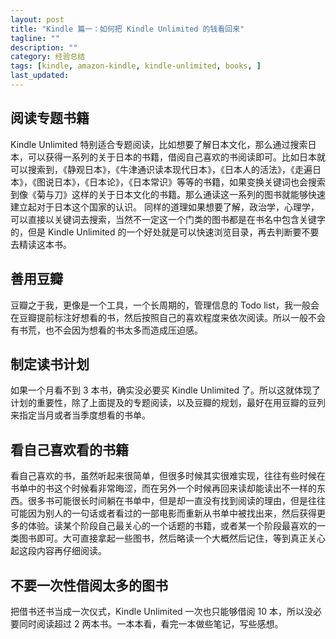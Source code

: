 ```yaml
---
layout: post
title: "Kindle 篇一：如何把 Kindle Unlimited 的钱看回来"
tagline: ""
description: ""
category: 经验总结
tags: [kindle, amazon-kindle, kindle-unlimited, books, ]
last_updated:
---
```


## 阅读专题书籍
Kindle Unlimited 特别适合专题阅读，比如想要了解日本文化，那么通过搜索日本，可以获得一系列的关于日本的书籍，借阅自己喜欢的书阅读即可。比如日本就可以搜索到，《静观日本》，《牛津通识读本现代日本》，《日本人的活法》，《走遍日本》，《图说日本》，《日本论》，《日本常识》等等的书籍，如果变换关键词也会搜索到像《菊与刀》这样的关于日本文化的书籍。那么通读这一系列的图书就能够快速建立起对于日本这个国家的认识。
同样的道理如果想要了解，政治学，心理学，可以直接以关键词去搜索，当然不一定这一个门类的图书都是在书名中包含关键字的，但是 Kindle Unlimited 的一个好处就是可以快速浏览目录，再去判断要不要去精读这本书。

## 善用豆瓣
豆瓣之于我，更像是一个工具，一个长周期的，管理信息的 Todo list，我一般会在豆瓣提前标注好想看的书，然后按照自己的喜欢程度来依次阅读。所以一般不会有书荒，也不会因为想看的书太多而造成压迫感。

## 制定读书计划
如果一个月看不到 3 本书，确实没必要买 Kindle Unlimited 了。所以这就体现了计划的重要性，除了上面提及的专题阅读，以及豆瓣的规划，最好在用豆瓣的豆列来指定当月或者当季度想看的书单。

## 看自己喜欢看的书籍
看自己喜欢的书，虽然听起来很简单，但很多时候其实很难实现，往往有些时候在书单中的书这个时候看非常晦涩，而在另外一个时候再回来读却能读出不一样的东西。很多书可能很长时间躺在书单中，但是却一直没有找到阅读的理由，但是往往可能因为别人的一句话或者看过的一部电影而重新从书单中被找出来，然后获得更多的体验。读某个阶段自己最关心的一个话题的书籍，或者某一个阶段最喜欢的一类图书即可。大可直接拿起一些图书，然后略读一个大概然后记住，等到真正关心起这段内容再仔细阅读。

## 不要一次性借阅太多的图书
把借书还书当成一次仪式，Kindle Unlimited 一次也只能够借阅 10 本，所以没必要同时阅读超过 2 两本书。一本本看，看完一本做些笔记，写些感想。


